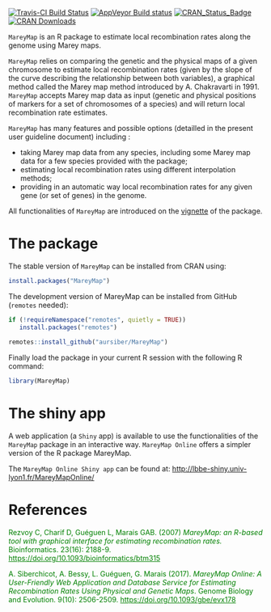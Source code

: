 [![Travis-CI Build Status](https://travis-ci.org/aursiber/MareyMap.svg?branch=master)](https://travis-ci.org/aursiber/MareyMap)
[![AppVeyor Build status](https://ci.appveyor.com/api/projects/status/40lihci6k3r2j224/branch/master?svg=true)](https://ci.appveyor.com/project/aursiber/mareymap/branch/master)
[![CRAN_Status_Badge](http://www.r-pkg.org/badges/version/MareyMap)](http://cran.r-project.org/package=MareyMap)
[![CRAN Downloads](https://cranlogs.r-pkg.org/badges/MareyMap)](https://cran.r-project.org/package=MareyMap)

`MareyMap` is an R package to estimate local recombination rates along the genome using Marey maps.

`MareyMap` relies on comparing the genetic and the physical maps of a given chromosome to estimate local recombination rates (given by the slope of the curve describing the relationship between both variables), a graphical method called the Marey map method introduced by A. Chakravarti in 1991. `MareyMap` accepts Marey map data as input (genetic and physical positions of markers for a set of chromosomes of a species) and will return local recombination rate estimates.

`MareyMap` has many features and possible options (detailled in the present user guideline document) including :

  * taking Marey map data from any species, including some Marey map data for a few species provided with the package;
  * estimating local recombination rates using different interpolation methods;
  * providing in an automatic way local recombination rates for any given gene (or set of genes) in the genome.
  
All functionalities of `MareyMap` are introduced on the [vignette](https://cran.r-project.org/web/packages/MareyMap/vignettes/vignette.pdf) of the package.



# The package

The stable version of `MareyMap` can be installed from CRAN using:
```r
install.packages("MareyMap")
```

The development version of MareyMap can be installed from GitHub (`remotes` needed):
```r
if (!requireNamespace("remotes", quietly = TRUE))
   install.packages("remotes")
   
remotes::install_github("aursiber/MareyMap")
```

Finally load the package in your current R session with the following R command:
```r
library(MareyMap)
```



# The shiny app

A web application (a `Shiny` app) is available to use the functionalities of the `MareyMap` package in an interactive way.
`MareyMap Online` offers a simpler version of the R package MareyMap. 

The `MareyMap Online Shiny app` can be found at:
http://lbbe-shiny.univ-lyon1.fr/MareyMapOnline/




# References
<p style="color:green;">Rezvoy C, Charif D, Guéguen L, Marais GAB. (2007) <i>MareyMap: an R-based tool with graphical interface for estimating recombination rates.</i> Bioinformatics. 23(16): 2188-9. <a href="https://doi.org/10.1093/bioinformatics/btm315" style="text-decoration:underline; color:green;" target="_blank">https://doi.org/10.1093/bioinformatics/btm315</a></p>

<p style="color:green;">A. Siberchicot, A. Bessy, L. Guéguen, G. Marais (2017). <i>MareyMap Online: A User-Friendly Web Application and Database Service for Estimating Recombination Rates Using Physical and Genetic Maps</i>. Genome Biology and Evolution. 9(10): 2506-2509. <a href="https://doi.org/10.1093/gbe/evx178" style="text-decoration:underline; color:green;" target="_blank">https://doi.org/10.1093/gbe/evx178</a></p>



